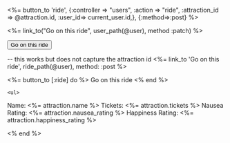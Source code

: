 <%= button_to 'ride', {:controller => "users", :action => "ride", :attraction_id => @attraction.id, :user_id=> current_user.id,}, {:method=>:post}  %>


  <%= link_to("Go on this ride", user_path(@user), method :patch) %>


  <form action="users/<%= @user.id %>/update" method="patch">
    <input type="submit" name="update" value="Go on this ride" />
</form>


 -- this works but does not capture the attraction id <%= link_to 'Go on this ride', ride_path(@user), method: :post %>  


<%= button_to [:ride] do %>
    Go on this ride
    <% end  %>


    <ul>

Name: <%= attraction.name  %>
Tickets: <%= attraction.tickets %>
Nausea Rating: <%= attraction.nausea_rating %>
Happiness Rating: <%= attraction.happiness_rating %>
</ul>
<% end %>